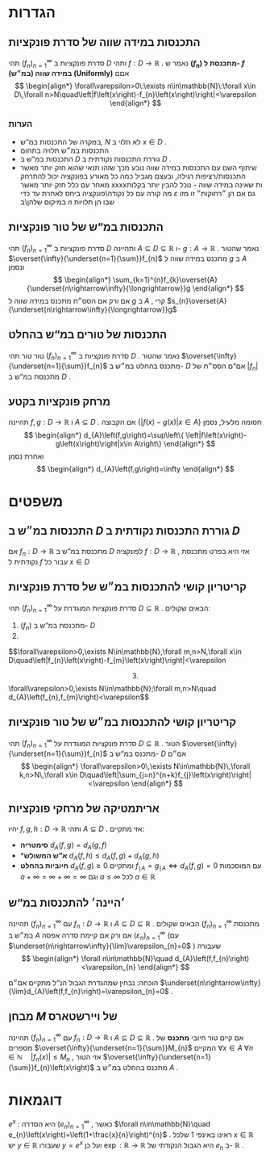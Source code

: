  
# הגדרות 
 
## התכנסות במידה שווה של סדרת פונקציות 
 תהי $\left(f_{n}\right)_{n=1}^{\infty}$ סדרת פונקציות ב $D$ ותהי $f:D\rightarrow\mathbb{R}$ . נאמר ש **$\left(f_{n}\right)$ מתכנסת ל- $f$ במידה שווה (במ״ש) $\left(\text{Uniformly}\right)$** אםם $$
 \begin{align*} \forall\varepsilon>0\:\exists n\in\mathbb{N}\:\forall x\in D\,\forall n>N\quad\left|f\left(x\right)-f_{n}\left(x\right)\right|<\varepsilon \end{align*} $$
### הערות 
* במקרה של התכנסות במ“ש, $N$ לא תלוי ב $x\in D$ . 
 * התכנסות במ״ש תלויה בתחום 
 * התכנסות במ“ש ב $D$ גוררת התכנסות נקודתית ב $D$ . 
 * שיתוף השם עם התכנסות במידה שווה נובע מכך שזהו תנאי שהוא חזק יותר מאשר התכנסות/רציפות רגילה, ובעצם מגביל כמה כל מאורע בפונקציה יכול להתרחק מאחר עם כלל חזק יותר מאשר xxxxות שאינה במידה שווה - נוכל להבין יותר בקלות מה קורה עם כל נקודה\פונקציה ביחס לאחרת עד כדי $\varepsilon$ גם אם הן ״רחוקות״ זו מזו במיקום שלהן\ב $n$ שבו הן תלויות 

## התכנסות במ“ש של טור פונקציות 
 תהי $\left(f_{n}\right)_{n=1}^{\infty}$ סדרת פונקציות ב $D$ ותהיינה $A\subseteq D\subseteq\mathbb{R}$ ו- $g:A\rightarrow\mathbb{R}$ . נאמר שהטור $\overset{\infty}{\underset{n=1}{\sum}}f_{n}$ מתכנס במידה שווה ל $g$ ב $A$ ונסמן $$
 \begin{align*} \sum_{k=1}^{n}f_{k}\overset{A}{\underset{n\rightarrow\infty}{\longrightarrow}}g \end{align*} $$
 אם ורק אם הסס״ח מתכנס במידה שווה ל $g$ ב $A$ , קרי $s_{n}\overset{A}{\underset{n\rightarrow\infty}{\longrightarrow}}g$ 
 
## התכנסות של טורים במ“ש בהחלט 
 טור טור תהי $\left(f_{n}\right)_{n=1}^{\infty}$ סדרת פונקציות ב $D$ . נאמר שהטור $\overset{\infty}{\underset{n=1}{\sum}}f_{n}$ מתכנס בהחלט במ״ש ב- $D$ אם“ם הסס״ח של $\left|f_{n}\right|$ מתכנסת במ“ש ב $D$ . 
 
## מרחק פונקציות בקטע 
 תהיינה $f,g:D\rightarrow\mathbb{R}$ ו $A\subseteq D$ . אם הקבוצה $\left\{ \left|f\left(x\right)-g\left(x\right)\right|x\in A\right\}$ חסומה מלעיל, נסמן $$
 \begin{align*} d_{A}\left(f,g\right)=\sup\left\{ \left|f\left(x\right)-g\left(x\right)\right|x\in A\right\} \end{align*} $$
 ואחרת נסמן $$
 \begin{align*} d_{A}\left(f,g\right)=\infty \end{align*} $$
 
# משפטים 
 
## התכנסות במ״ש ב $D$ גוררת התכנסות נקודתית ב $D$ 
 אם $f_{n}:D\rightarrow\mathbb{R}$ מתכנסת במ“ש ב $D$ לפונקציה $f:D\rightarrow\mathbb{R}$ , אזי היא בפרט מתכנסת נקודתית ל $f$ עבור כל $x\in D$ 
 
## קריטריון קושי להתכנסות במ״ש של סדרת פונקציות 
 תהי $\left(f_{n}\right)_{n=1}^{\infty}$ סדרת פונקציות המוגדרת על $D\subseteq\mathbb{R}$ . הבאים שקולים: 
 1. $\left(f_{n}\right)$ מתכנסת במ“ש ב- $D$ 
 2. 
 $$\forall\varepsilon>0\,\exists N\in\mathbb{N}\,\forall m,n>N\,\forall x\in D\quad\left|f_{n}\left(x\right)-f_{m}\left(x\right)\right|<\varepsilon
 
 $$ 
 3. 
 $$\forall\varepsilon>0\,\exists N\in\mathbb{N}\;\forall m,n>N\quad d_{A}\left(f_{n},f_{m}\right)<\varepsilon$$ 
 
## קריטריון קושי להתכנסות במ״ש של טור פונקציות 
 תהי $\left(f_{n}\right)_{n=1}^{\infty}$ סדרת פונקציות המוגדרת על $D\subseteq\mathbb{R}$ . הטור $\overset{\infty}{\underset{n=1}{\sum}}f_{n}$ מתכנס במ“ש ב- $D$ אם״ם $$
 \begin{align*} \forall\varepsilon>0\,\exists N\in\mathbb{N}\,\forall k,n>N\,\forall x\in D\quad\left|\sum_{j=n}^{n+k}f_{j}\left(x\right)\right|<\varepsilon \end{align*} $$
 
 
## אריתמטיקה של מרחקי פונקציות 
 יהיו $f,g,h:D\rightarrow\mathbb{R}$ ותהי $A\subseteq D$ . אזי מתקיים: 
 * **סימטריה** $d_{A}\left(f,g\right)=d_{A}\left(g,f\right)$ 
 * ***א“ש המשולש** $d_{A}\left(f,h\right)\leq d_{A}\left(f,g\right)+d_{A}\left(g,h\right)$ 
 * **חיוביות בהחלט**  $d_{A}\left(f,g\right)\geq0$ ומתקיים $f_{\mid A}=g_{\mid A}\iff d_{A}\left(f,g\right)=0$ 
 עם המוסכמות $a+\infty=\infty+\infty=\infty$ וגם $a\leq\infty$ לכל $a\in\mathbb{R}$ 
 
##  ׳היינה׳ להתכנסות במ“ש 
 תהיינה $\left(f_{n}\right)_{n=1}^{\infty}$ עם $f_{n}:D\rightarrow\mathbb{R}$ ו $A\subseteq D\subseteq\mathbb{R}$ . 
 הבאים שקולים $\left(f_{n}\right)_{n=1}^{\infty}$ מתכנסת במ״ש ב $A$ אם ורק אם קיימת סדרה אפסה $\left(\varepsilon_{n}\right)_{n=1}^{\infty}$ (עם $\underset{n\rightarrow\infty}{\lim}\varepsilon_{n}=0$ ) שעבורה $$
 \begin{align*} \forall n\in\mathbb{N}\quad d_{A}\left(f,f_{n}\right)<\varepsilon_{n} \end{align*} $$
 
 הוכחה: נבחין שמהגדרת הגבול הנ“ל מתקיים אם״ם $\underset{n\rightarrow\infty}{\lim}d_{A}\left(f,f_{n}\right)=\varepsilon_{n}=0$ . 
 
## מבחן $M$ של ויירשטארס 
 תהיינה $\left(f_{n}\right)_{n=1}^{\infty}$ עם $f_{n}:D\rightarrow\mathbb{R}$ ו $A\subseteq D\subseteq\mathbb{R}$ . 
 אם קיים טור חיובי **מתכנס** של מספרים $\overset{\infty}{\underset{n=1}{\sum}}M_{n}$ המקיים $\forall x\in A\;\forall n\in\mathbb{N}\quad\left|f_{n}\left(x\right)\right|\leq M_{n}$ , אזי הטור $\overset{\infty}{\underset{n=1}{\sum}}f_{n}\left(x\right)$ מתכנס בהחלט במ״ש ב $A$ . 
 
# דוגמאות 
 $e^{x}$ : היא הסדרה $\left(e_{n}\right)_{n=1}^{\infty}$ , כאשר $\forall n\in\mathbb{N}\quad e_{n}\left(x\right)=\left(1+\frac{x}{n}\right)^{n}$ . ראינו באינפי 1 שלכל $x\in\mathbb{R}$ יש $y\in\mathbb{R}$ שעבורו $y=e^{x}$ ועל כן $\exp:\mathbb{R}\rightarrow\mathbb{R}$ היא הגבול הנקודתי של $e_{n}$ ב- $\mathbb{R}$ . 
